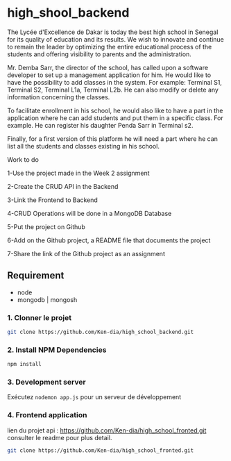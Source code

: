 # high_shool_backend
The Lycée d'Excellence de Dakar is today the best high school in Senegal for its quality of education and its results. We wish to innovate and continue to remain the leader by optimizing the entire educational process of the students and offering visibility to parents and the administration.



Mr. Demba Sarr, the director of the school, has called upon a software developer to set up a management application for him. He would like to have the possibility to add classes in the system. For example: Terminal S1, Terminal S2, Terminal L1a, Terminal L2b. He can also modify or delete any information concerning the classes.



To facilitate enrollment in his school, he would also like to have a part in the application where he can add students and put them in a specific class. For example. He can register his daughter Penda Sarr in Terminal s2.



Finally, for a first version of this platform he will need a part where he can list all the students and classes existing in his school.




Work to do

1-Use the project made in the Week 2 assignment

2-Create the CRUD API in the Backend

3-Link the Frontend to Backend

4-CRUD Operations will be done in a MongoDB Database

5-Put the project on Github

6-Add on the Github project, a README file that documents the project

7-Share the link of the Github project as an assignment
## Requirement

  - node
  - mongodb | mongosh
### 1. Clonner le projet
```bash
git clone https://github.com/Ken-dia/high_school_backend.git
```
  
### 2. Install NPM Dependencies

```bash
npm install
```
### 3. Development server

Exécutez `nodemon app.js` pour un serveur de développement
### 4. Frontend application

lien du projet api : https://github.com/Ken-dia/high_school_fronted.git
 consulter le readme pour plus detail.
```bash
git clone https://github.com/Ken-dia/high_school_fronted.git
```




